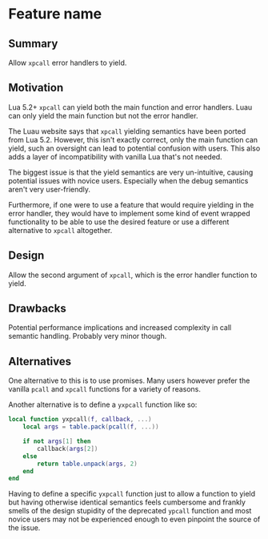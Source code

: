 # Feature name

## Summary

Allow `xpcall` error handlers to yield.

## Motivation

Lua 5.2+ `xpcall` can yield both the main function and error handlers. Luau can only yield the main function but not the error handler.

The Luau website says that `xpcall` yielding semantics have been ported from Lua 5.2. However, this isn't exactly correct, only the main function can yield, such an oversight can lead to potential confusion with users. This also adds a layer of incompatibility with vanilla Lua that's not needed.

The biggest issue is that the yield semantics are very un-intuitive, causing potential issues with novice users. Especially when the debug semantics aren't very user-friendly.

Furthermore, if one were to use a feature that would require yielding in the error handler, they would have to implement some kind of event wrapped functionality to be able to use the desired feature or use a different alternative to `xpcall` altogether.

## Design

Allow the second argument of `xpcall`, which is the error handler function to yield.

## Drawbacks

Potential performance implications and increased complexity in call semantic handling. Probably very minor though.

## Alternatives

One alternative to this is to use promises. Many users however prefer the vanilla `pcall` and `xpcall` functions for a variety of reasons.

Another alternative is to define a `yxpcall` function like so:
```lua
local function yxpcall(f, callback, ...)
	local args = table.pack(pcall(f, ...))

	if not args[1] then
		callback(args[2])
	else
		return table.unpack(args, 2)
	end
end
```
Having to define a specific `yxpcall` function just to allow a function to yield but having otherwise identical semantics feels cumbersome and frankly smells of the design stupidity of the deprecated `ypcall` function and most novice users may not be experienced enough to even pinpoint the source of the issue.
